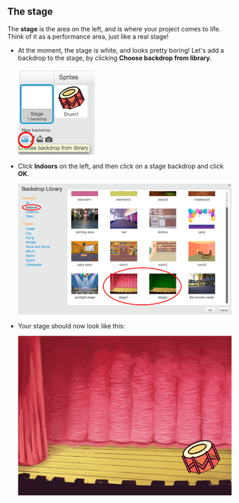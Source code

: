 ## The stage

The __stage__ is the area on the left, and is where your project comes to life. Think of it as a performance area, just like a real stage!

+ At the moment, the stage is white, and looks pretty boring! Let's add a backdrop to the stage, by clicking **Choose backdrop from library**.

	![screenshot](images/band-stage-choose.png)

+ Click **Indoors** on the left, and then click on a stage backdrop and click **OK**.

	![screenshot](images/band-backdrop.png)

+ Your stage should now look like this:

	![screenshot](images/band-stage.png)

